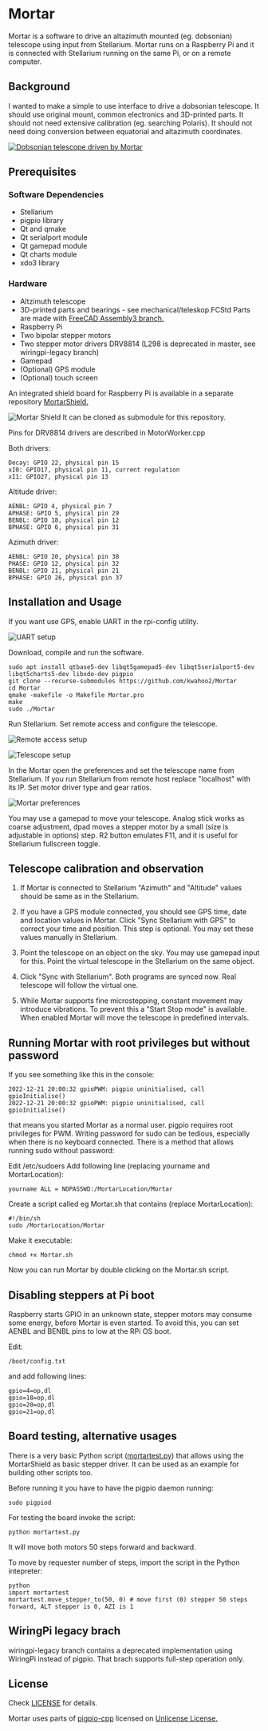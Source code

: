# Mortar
Mortar is a software to drive an altazimuth mounted (eg. dobsonian) telescope using input from Stellarium. Mortar runs on a Raspberry Pi and it is connected with Stellarium running on the same Pi, or on a remote computer. 

## Background

I wanted to make a simple to use interface to drive a dobsonian telescope. It should use original mount, common electronics and 3D-printed parts. It should not need extensive calibration (eg. searching Polaris). It should not need doing conversion between equatorial and altazimuth coordinates.  

[![Dobsonian telescope driven by Mortar](https://img.youtube.com/vi/ajDmgW0s_2s/0.jpg)](https://www.youtube.com/watch?v=ajDmgW0s_2s)

## Prerequisites

### Software Dependencies

* Stellarium
* pigpio library
* Qt and qmake
* Qt serialport module
* Qt gamepad module
* Qt charts module
* xdo3 library


### Hardware

* Altzimuth telescope
* 3D-printed parts and bearings - see mechanical/teleskop.FCStd Parts are made with [FreeCAD Assembly3 branch.](https://github.com/realthunder/FreeCAD_assembly3/releases)
* Raspberry Pi
* Two bipolar stepper motors
* Two stepper motor drivers DRV8814 (L298 is deprecated in master, see wiringpi-legacy branch)
* Gamepad
* (Optional) GPS module
* (Optional) touch screen

An integrated shield board for Raspberry Pi is available in a separate repository [MortarShield.](https://github.com/twizzter/MortarShield/)

![Mortar Shield](https://github.com/twizzter/MortarShield/blob/main/ms11.png?raw=true)
It can be cloned as submodule for this repository.

Pins for DRV8814 drivers are described in MotorWorker.cpp

Both drivers:

    Decay: GPIO 22, physical pin 15
    xI0: GPIO17, physical pin 11, current regulation
    xI1: GPIO27, physical pin 13
    
Altitude driver:

    AENBL: GPIO 4, physical pin 7
    APHASE: GPIO 5, physical pin 29
    BENBL: GPIO 18, physical pin 12
    BPHASE: GPIO 6, physical pin 31
    
Azimuth driver:

    AENBL: GPIO 20, physical pin 38
    PHASE: GPIO 12, physical pin 32
    BENBL: GPIO 21, physical pin 21
    BPHASE: GPIO 26, physical pin 37


## Installation and Usage

If you want use GPS, enable UART in the rpi-config utility.

![UART setup][uart]

[uart]: https://raw.githubusercontent.com/kwahoo2/Mortar/master/.github/images/rpi-config.png "Raspberry UART setup" 

Download, compile and run the software.

```
sudo apt install qtbase5-dev libqt5gamepad5-dev libqt5serialport5-dev libqt5charts5-dev libxdo-dev pigpio
git clone --recurse-submodules https://github.com/kwahoo2/Mortar 
cd Mortar
qmake -makefile -o Makefile Mortar.pro
make
sudo ./Mortar
```
Run Stellarium. Set remote access and configure the telescope.

![Remote access setup][stellar-remote]

[stellar-remote]: https://raw.githubusercontent.com/kwahoo2/Mortar/master/.github/images/stellar-conf1.png "Setting remote access in the Stellarium" 

![Telescope setup][telescope]

[telescope]: https://raw.githubusercontent.com/kwahoo2/Mortar/master/.github/images/stellar-conf2.png "Setting a telescope in the Stellarium" 

In the Mortar open the preferences and set the telescope name from Stellarium. If you run Stellarium from remote host replace "localhost" with its IP. Set motor driver type and gear ratios.

![Mortar preferences][prefs]

[prefs]: https://raw.githubusercontent.com/kwahoo2/Mortar/master/.github/images/remote.png "Mortar preferences" 

You may use a gamepad to move your telescope. Analog stick works as coarse adjustment, dpad moves a stepper motor by a small (size is adjustable in options) step. R2 button emulates F11, and it is useful for Stellarium fullscreen toggle.

## Telescope calibration and observation

1. If Mortar is connected to Stellarium "Azimuth" and "Altitude" values should be same as in the Stellarium. 

2. If you have a GPS module connected, you should see GPS time, date and location values in Mortar. Click "Sync Stellarium with GPS" to correct your time and position. This step is optional. You may set these values manually in Stellarium. 

3. Point the telescope on an object on the sky. You may use gamepad input for this. Point the virtual telescope in the Stellarium on the same object. 

4. Click "Sync with Stellarium". Both programs are synced now. Real telescope will follow the virtual one.

5. While Mortar supports fine microstepping, constant movement may introduce vibrations. To prevent this a "Start Stop mode" is available. When enabled Mortar will move the telescope in predefined intervals.

## Running Mortar with root privileges but without password

If you see something like this in the console:

```
2022-12-21 20:00:32 gpioPWM: pigpio uninitialised, call gpioInitialise()
2022-12-21 20:00:32 gpioPWM: pigpio uninitialised, call gpioInitialise()
```

that means you started Mortar as a normal user. pigpio requires root privileges for PWM. Writing password for sudo can be tedious, especially when there is no keyboard connected. There is a method that allows running sudo without password:

Edit /etc/sudoers
Add following line (replacing yourname and MortarLocation):

```
yourname ALL = NOPASSWD:/MortarLocation/Mortar
```

Create a script called eg Mortar.sh that contains (replace MortarLocation):

```
#!/bin/sh
sudo /MortarLocation/Mortar
```

Make it executable:

```
chmod +x Mortar.sh
```

Now you can run Mortar by double clicking on the Mortar.sh script.


## Disabling steppers at Pi boot
Raspberry starts GPIO in an unknown state, stepper motors may consume some energy, before Mortar is even started. To avoid this, you can set AENBL and BENBL pins to low at the RPi OS boot.

Edit:

    /boot/config.txt

and add following lines:

```
gpio=4=op,dl
gpio=18=op,dl
gpio=20=op,dl
gpio=21=op,dl
```

## Board testing, alternative usages
There is a very basic Python script ([mortartest.py](https://github.com/kwahoo2/basic-test-py/mortartest.py)) that allows using the MortarShield as basic stepper driver. It can be used as an example for building other scripts too.

Before running it you have to have the pigpio daemon running:

    sudo pigpiod

For testing the board invoke the script:

    python mortartest.py

It will move both motors 50 steps forward and backward.

To move by requester number of steps, import the script in the Python intepreter:

```
python
import mortartest
mortartest.move_stepper_to(50, 0) # move first (0) stepper 50 steps forward, ALT stepper is 0, AZI is 1
```
## WiringPi legacy brach

wiringpi-legacy branch contains a deprecated implementation using WiringPi instead of pigpio. That brach supports full-step operation only. 


## License

Check [LICENSE](LICENSE) for details.

Mortar uses parts of [pigpio-cpp](https://github.com/skyformat99/pigpio-cpp) licensed on [Unlicense License.](pigpio-cpp-LICENSE) 
